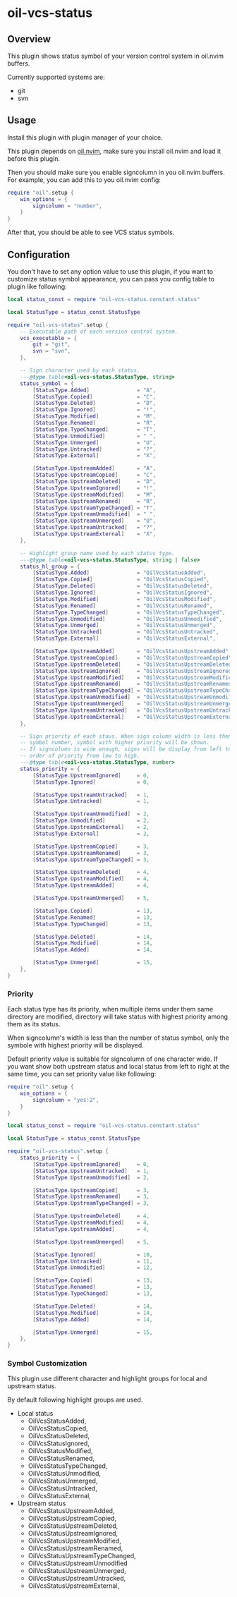 # oil-vcs-status

## Overview

This plugin shows status symbol of your version control system in oil.nvim
buffers.

Currently supported systems are:

- git
- svn

## Usage

Install this plugin with plugin manager of your choice.

This plugin depends on [oil.nvim](https://github.com/stevearc/oil.nvim), make
sure you install oil.nvim and load it before this plugin.

Then you should make sure you enable signcolumn in you oil.nvim buffers. For
example, you can add this to you oil.nvim config:

```lua
require "oil".setup {
    win_options = {
        signcolumn = "number",
    }
}
```

After that, you should be able to see VCS status symbols.

## Configuration

You don't have to set any option value to use this plugin, if you want to
customize status symbol appearance, you can pass you config table to plugin
like following:

```lua
local status_const = require "oil-vcs-status.constant.status"

local StatusType = status_const.StatusType

require "oil-vcs-status".setup {
    -- Executable path of each version control system.
    vcs_executable = {
        git = "git",
        svn = "svn",
    },

    -- Sign character used by each status.
    ---@type table<oil-vcs-status.StatusType, string>
    status_symbol = {
        [StatusType.Added]               = "A",
        [StatusType.Copied]              = "C",
        [StatusType.Deleted]             = "D",
        [StatusType.Ignored]             = "!",
        [StatusType.Modified]            = "M",
        [StatusType.Renamed]             = "R",
        [StatusType.TypeChanged]         = "T",
        [StatusType.Unmodified]          = " ",
        [StatusType.Unmerged]            = "U",
        [StatusType.Untracked]           = "?",
        [StatusType.External]            = "X",

        [StatusType.UpstreamAdded]       = "A",
        [StatusType.UpstreamCopied]      = "C",
        [StatusType.UpstreamDeleted]     = "D",
        [StatusType.UpstreamIgnored]     = "!",
        [StatusType.UpstreamModified]    = "M",
        [StatusType.UpstreamRenamed]     = "R",
        [StatusType.UpstreamTypeChanged] = "T",
        [StatusType.UpstreamUnmodified]  = " ",
        [StatusType.UpstreamUnmerged]    = "U",
        [StatusType.UpstreamUntracked]   = "?",
        [StatusType.UpstreamExternal]    = "X",
    },

    -- Highlight group name used by each status type.
    ---@type table<oil-vcs-status.StatusType, string | false>
    status_hl_group = {
        [StatusType.Added]               = "OilVcsStatusAdded",
        [StatusType.Copied]              = "OilVcsStatusCopied",
        [StatusType.Deleted]             = "OilVcsStatusDeleted",
        [StatusType.Ignored]             = "OilVcsStatusIgnored",
        [StatusType.Modified]            = "OilVcsStatusModified",
        [StatusType.Renamed]             = "OilVcsStatusRenamed",
        [StatusType.TypeChanged]         = "OilVcsStatusTypeChanged",
        [StatusType.Unmodified]          = "OilVcsStatusUnmodified",
        [StatusType.Unmerged]            = "OilVcsStatusUnmerged",
        [StatusType.Untracked]           = "OilVcsStatusUntracked",
        [StatusType.External]            = "OilVcsStatusExternal",

        [StatusType.UpstreamAdded]       = "OilVcsStatusUpstreamAdded",
        [StatusType.UpstreamCopied]      = "OilVcsStatusUpstreamCopied",
        [StatusType.UpstreamDeleted]     = "OilVcsStatusUpstreamDeleted",
        [StatusType.UpstreamIgnored]     = "OilVcsStatusUpstreamIgnored",
        [StatusType.UpstreamModified]    = "OilVcsStatusUpstreamModified",
        [StatusType.UpstreamRenamed]     = "OilVcsStatusUpstreamRenamed",
        [StatusType.UpstreamTypeChanged] = "OilVcsStatusUpstreamTypeChanged",
        [StatusType.UpstreamUnmodified]  = "OilVcsStatusUpstreamUnmodified",
        [StatusType.UpstreamUnmerged]    = "OilVcsStatusUpstreamUnmerged",
        [StatusType.UpstreamUntracked]   = "OilVcsStatusUpstreamUntracked",
        [StatusType.UpstreamExternal]    = "OilVcsStatusUpstreamExternal",
    },

    -- Sign priority of each staus. When sign column width is less then staus
    -- symbol number, symbol with higher priority will be shown.
    -- If signcolumn is wide enough, signs will be display from left to right in
    -- order of priority from low to high.
    ---@type table<oil-vcs-status.StatusType, number>
    status_priority = {
        [StatusType.UpstreamIgnored]     = 0,
        [StatusType.Ignored]             = 0,

        [StatusType.UpstreamUntracked]   = 1,
        [StatusType.Untracked]           = 1,

        [StatusType.UpstreamUnmodified]  = 2,
        [StatusType.Unmodified]          = 2,
        [StatusType.UpstreamExternal]    = 2,
        [StatusType.External]            = 2,

        [StatusType.UpstreamCopied]      = 3,
        [StatusType.UpstreamRenamed]     = 3,
        [StatusType.UpstreamTypeChanged] = 3,

        [StatusType.UpstreamDeleted]     = 4,
        [StatusType.UpstreamModified]    = 4,
        [StatusType.UpstreamAdded]       = 4,

        [StatusType.UpstreamUnmerged]    = 5,

        [StatusType.Copied]              = 13,
        [StatusType.Renamed]             = 13,
        [StatusType.TypeChanged]         = 13,

        [StatusType.Deleted]             = 14,
        [StatusType.Modified]            = 14,
        [StatusType.Added]               = 14,

        [StatusType.Unmerged]            = 15,
    },
}
```

### Priority

Each status type has its priority, when multiple items under them same
directory are modified, directory will take status with highest priority among
them as its status.

When signcolumn's width is less than the number of status symbol, only the
symbole with highest priority will be displayed.

Default priority value is suitable for signcolumn of one character wide. If you
want show both upstream status and local status from left to right at the same
time, you can set priority value like following:

```lua
require "oil".setup {
    win_options = {
        signcolumn = "yes:2",
    }
}

local status_const = require "oil-vcs-status.constant.status"

local StatusType = status_const.StatusType

require "oil-vcs-status".setup {
    status_priority = {
        [StatusType.UpstreamIgnored]     = 0,
        [StatusType.UpstreamUntracked]   = 1,
        [StatusType.UpstreamUnmodified]  = 2,

        [StatusType.UpstreamCopied]      = 3,
        [StatusType.UpstreamRenamed]     = 3,
        [StatusType.UpstreamTypeChanged] = 3,

        [StatusType.UpstreamDeleted]     = 4,
        [StatusType.UpstreamModified]    = 4,
        [StatusType.UpstreamAdded]       = 4,

        [StatusType.UpstreamUnmerged]    = 5,

        [StatusType.Ignored]             = 10,
        [StatusType.Untracked]           = 11,
        [StatusType.Unmodified]          = 12,

        [StatusType.Copied]              = 13,
        [StatusType.Renamed]             = 13,
        [StatusType.TypeChanged]         = 13,

        [StatusType.Deleted]             = 14,
        [StatusType.Modified]            = 14,
        [StatusType.Added]               = 14,

        [StatusType.Unmerged]            = 15,
    },
}
```

### Symbol Customization

This plugin use different character and highlight groups for local and upstream
status.

By default following highlight groups are used.

- Local status
  - OilVcsStatusAdded,
  - OilVcsStatusCopied,
  - OilVcsStatusDeleted,
  - OilVcsStatusIgnored,
  - OilVcsStatusModified,
  - OilVcsStatusRenamed,
  - OilVcsStatusTypeChanged,
  - OilVcsStatusUnmodified,
  - OilVcsStatusUnmerged,
  - OilVcsStatusUntracked,
  - OilVcsStatusExternal,
- Upstream status
  - OilVcsStatusUpstreamAdded,
  - OilVcsStatusUpstreamCopied,
  - OilVcsStatusUpstreamDeleted,
  - OilVcsStatusUpstreamIgnored,
  - OilVcsStatusUpstreamModified,
  - OilVcsStatusUpstreamRenamed,
  - OilVcsStatusUpstreamTypeChanged,
  - OilVcsStatusUpstreamUnmodified
  - OilVcsStatusUpstreamUnmerged,
  - OilVcsStatusUpstreamUntracked,
  - OilVcsStatusUpstreamExternal,
